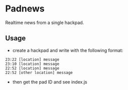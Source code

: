 Padnews
=======

Realtime news from a single hackpad.

Usage
-----

* create a hackpad and write with the following format:

```
23:22 [location] message
23:10 [location] message
22:52 [location] message
22:52 [other location] message
```

* then get the pad ID and see index.js
